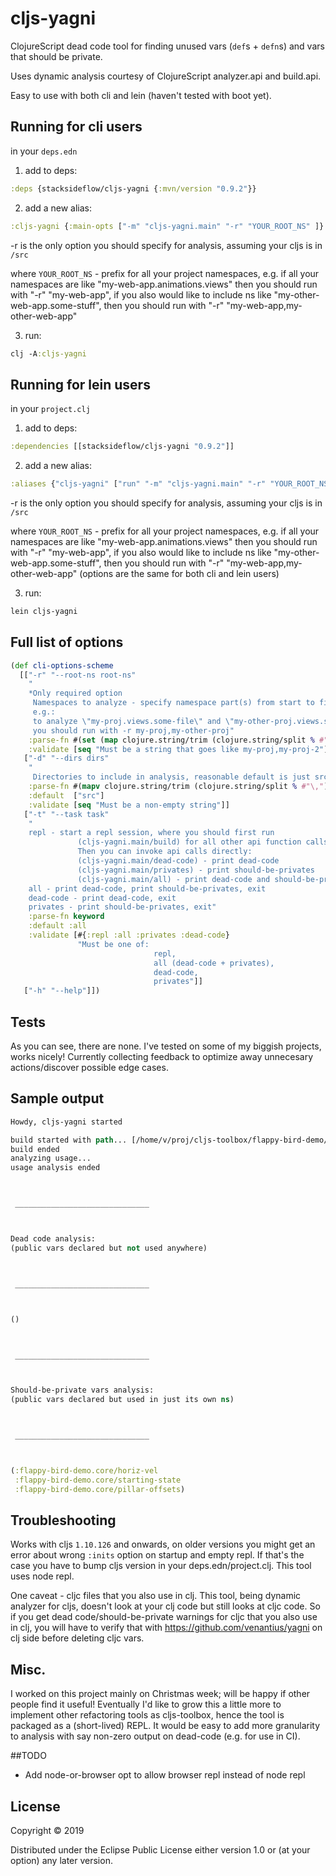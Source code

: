# cljs-yagni

ClojureScript dead code tool for finding unused vars (`def`s + `defn`s) and vars that should be private.

Uses dynamic analysis courtesy of ClojureScript analyzer.api and build.api.

Easy to use with both cli and lein (haven't tested with boot yet).

## Running for cli users

in your `deps.edn`

1) add to deps:

``` clojure
:deps {stacksideflow/cljs-yagni {:mvn/version "0.9.2"}}

```


2) add a new alias:

``` clojure
:cljs-yagni {:main-opts ["-m" "cljs-yagni.main" "-r" "YOUR_ROOT_NS" ]}

```

-r is the only option you should specify for analysis, assuming your cljs is in `/src`

where `YOUR_ROOT_NS` - prefix for all your project namespaces, e.g. if all your namespaces
are like "my-web-app.animations.views" then you should run with "-r" "my-web-app", if you also
would like to include ns like "my-other-web-app.some-stuff", then you should run with
"-r" "my-web-app,my-other-web-app"

3) run: 

``` clojure
clj -A:cljs-yagni

```

## Running for lein users

in your `project.clj`

1) add to deps:

``` clojure
:dependencies [[stacksideflow/cljs-yagni "0.9.2"]]

```

2) add a new alias:

``` clojure
:aliases {"cljs-yagni" ["run" "-m" "cljs-yagni.main" "-r" "YOUR_ROOT_NS"]}

```

-r is the only option you should specify for analysis, assuming your cljs is in `/src`

where `YOUR_ROOT_NS` - prefix for all your project namespaces, e.g. if all your namespaces 
are like "my-web-app.animations.views" then you should run with "-r" "my-web-app", if you also
would like to include ns like "my-other-web-app.some-stuff", then you should run with
"-r" "my-web-app,my-other-web-app"
(options are the same for both cli and lein users)

3) run: 

``` clojure
lein cljs-yagni

```

## Full list of options

``` clojure
(def cli-options-scheme
  [["-r" "--root-ns root-ns"
    "
    *Only required option
     Namespaces to analyze - specify namespace part(s) from start to first dot
     e.g.:
     to analyze \"my-proj.views.some-file\" and \"my-other-proj.views.some-file\"
     you should run with -r my-proj,my-other-proj"
    :parse-fn #(set (map clojure.string/trim (clojure.string/split % #"\,")))
    :validate [seq "Must be a string that goes like my-proj,my-proj-2"]]
   ["-d" "--dirs dirs"
    "
     Directories to include in analysis, reasonable default is just src "
    :parse-fn #(mapv clojure.string/trim (clojure.string/split % #"\,"))
    :default  ["src"]
    :validate [seq "Must be a non-empty string"]]
   ["-t" "--task task"
    "
    repl - start a repl session, where you should first run
               (cljs-yagni.main/build) for all other api function calls to work.
               Then you can invoke api calls directly:
               (cljs-yagni.main/dead-code) - print dead-code
               (cljs-yagni.main/privates) - print should-be-privates
               (cljs-yagni.main/all) - print dead-code and should-be-privates 
    all - print dead-code, print should-be-privates, exit
    dead-code - print dead-code, exit
    privates - print should-be-privates, exit"
    :parse-fn keyword
    :default :all
    :validate [#{:repl :all :privates :dead-code}
               "Must be one of:
                                repl,
                                all (dead-code + privates),
                                dead-code,
                                privates"]]
   ["-h" "--help"]])

```
## Tests

As you can see, there are none. I've tested on some of my biggish projects, works nicely!
Currently collecting feedback to optimize away unnecesary actions/discover possible edge cases.

## Sample output


``` clojure
Howdy, cljs-yagni started

build started with path... [/home/v/proj/cljs-toolbox/flappy-bird-demo/src]
build ended
analyzing usage...
usage analysis ended



 ______________________________ 



Dead code analysis:
(public vars declared but not used anywhere)



 ______________________________ 



()



 ______________________________ 



Should-be-private vars analysis:
(public vars declared but used in just its own ns)



 ______________________________ 



(:flappy-bird-demo.core/horiz-vel
 :flappy-bird-demo.core/starting-state
 :flappy-bird-demo.core/pillar-offsets)


```

## Troubleshooting

Works with cljs `1.10.126` and onwards, on older versions you might get an 
error about wrong `:inits` option on startup and empty repl. If that's the case you have to
bump cljs version in your deps.edn/project.clj.
This tool uses node repl.

One caveat - cljc files that you also use in clj. This tool, being dynamic analyzer for cljs,
doesn't look at your clj code but still looks at cljc code. So if you get dead
code/should-be-private warnings for cljc that you also use in clj, you will have to verify
that with https://github.com/venantius/yagni on clj side before deleting cljc vars.

## Misc.

I worked on this project mainly on Christmas week; will be happy if other people 
find it useful! Eventually I'd like to grow this a little more to implement other
refactoring tools as cljs-toolbox, hence the tool is packaged as a (short-lived) REPL. It would be easy to
add more granularity to analysis with say non-zero output on dead-code (e.g. for use in CI).

##TODO

- Add node-or-browser opt to allow browser repl instead of node repl

## License

Copyright © 2019

Distributed under the Eclipse Public License either version 1.0 or (at
your option) any later version.
